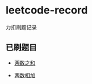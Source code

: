 # leetcode-record

力扣刷题记录

## 已刷题目

* [两数之和](https://leetcode-cn.com/problems/two-sum/)

* [两数相加](https://leetcode-cn.com/problems/add-two-numbers/)
